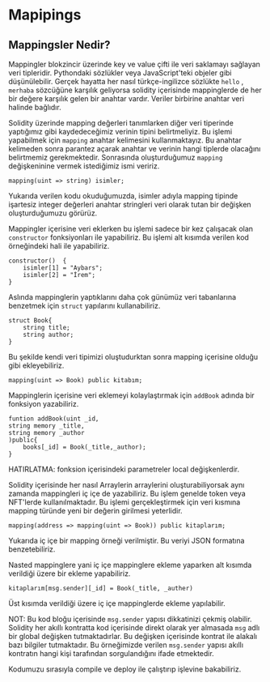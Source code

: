 # Mapipings

## Mappingsler Nedir?

Mappingler blokzincir üzerinde key ve value çifti ile veri saklamayı sağlayan veri tipleridir. Pythondaki sözlükler veya JavaScript'teki objeler gibi düşünülebilir. Gerçek hayatta her nasıl türkçe-ingilizce sözlükte `hello` , `merhaba` sözcüğüne karşılık geliyorsa solidity içerisinde mappinglerde de her bir değere karşılık gelen bir anahtar vardır. Veriler birbirine anahtar veri halinde bağlıdır.

Solidity üzerinde mapping değerleri tanımlarken diğer veri tiperinde yaptığımız gibi kaydedeceğimiz verinin tipini belirtmeliyiz. Bu işlemi yapabilmek için `mapping` anahtar kelimesini kullanmaktayız. Bu anahtar kelimeden sonra parantez açarak anahtar ve verinin hangi tiplerde olacağını belirtmemiz gerekmektedir. Sonrasında oluşturduğumuz `mapping` değişkeninine vermek istediğimiz ismi veririz.

```solidity
mapping(uint => string) isimler;
```

Yukarıda verilen kodu okuduğumuzda, isimler adıyla mapping tipinde işartesiz integer değerleri anahtar stringleri veri olarak tutan bir değişken oluşturduğumuzu görürüz.

Mappingler içerisine veri eklerken bu işlemi sadece bir kez çalışacak olan `constructor` fonksiyonları ile yapabiliriz. Bu işlemi alt kısımda verilen kod örneğindeki hali ile yapabiliriz.

```solidity
constructor()  {
    isimler[1] = "Aybars";
    isimler[2] = "İrem";
}
```

Aslında mappinglerin yaptıklarını daha çok günümüz veri tabanlarına benzetmek için `struct` yapılarını kullanabiliriz.

```solidity
struct Book{
    string title;
    string author;
}
```

Bu şekilde kendi veri tipimizi oluştudurktan sonra mapping içerisine olduğu gibi ekleyebiliriz.

```solidity
mapping(uint => Book) public kitabım;
```

Mappinglerin içerisine veri eklemeyi kolaylaştırmak için `addBook` adında bir fonksiyon yazabiliriz. 

```solidity
funtion addBook(uint _id, 
string memory _title, 
string memory _author
)public{
    books[_id] = Book(_title,_author);
}
```

HATIRLATMA: fonksion içerisindeki parametreler local değişkenlerdir.

Solidity içerisinde her nasıl Arraylerin arraylerini oluşturabiliyorsak aynı zamanda mappingleri iç içe de yazabiliriz. Bu işlem genelde token veya NFT'lerde kullanılmaktadır. Bu işlemi gerçekleştirmek için veri kısmına mapping türünde yeni bir değerin girilmesi yeterlidir.

```solidity
mapping(address => mapping(uint => Book)) public kitaplarım;
```

Yukarıda iç içe bir mapping örneği verilmiştir. Bu veriyi JSON formatına benzetebiliriz.

Nasted mappinglere yani iç içe mappinglere ekleme yaparken alt kısımda verildiği üzere bir ekleme yapabiliriz.

```solidity
kitaplarım[msg.sender][_id] = Book(_title, _auther)
```

Üst kısımda verildiği üzere iç içe mappinglerde ekleme yapılabilir. 

NOT: Bu kod bloğu içerisinde `msg.sender` yapısı dikkatinizi çekmiş olabilir. Solidity her akıllı kontratta kod içerisinde direkt olarak yer almasada `msg` adlı bir global değişken tutmaktadırlar. Bu değişken içerisinde kontrat ile alakalı bazı bilgiler tutmaktadır. Bu örneğimizde verilen `msg.sender` yapısı akıllı kontratın hangi kişi tarafından sorgulandığını ifade etmektedir.

Kodumuzu sırasıyla compile ve deploy ile çalıştırıp işlevine bakabiliriz.
